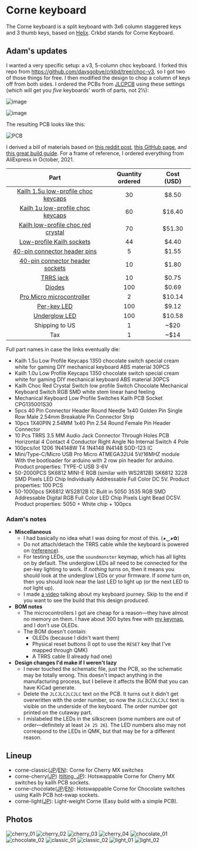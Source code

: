 # Corne keyboard

The Corne keyboard is a split keyboard with 3x6 column staggered keys and 3 thumb keys,
based on [Helix](https://github.com/MakotoKurauchi/helix).
Crkbd stands for Corne Keyboard.

## Adam's updates

I wanted a very specific setup: a v3, 5-column choc keyboard. I forked this repo from https://github.com/daysgobye/crkbd/tree/choc-v3, so I got two of those things for free. I then modified the design to chop a column of keys off from both sides. I ordered the PCBs from [JLCPCB](https://jlcpcb.com/) using these settings (which will get you _five_ keyboards' worth of parts, not 2½):

![image](https://user-images.githubusercontent.com/7192897/143666549-bfe39743-461c-4494-a71e-f4b3a82fec31.png)

![image](https://user-images.githubusercontent.com/7192897/143666569-581366c1-17a8-4f11-b1fe-73eb904e408a.png)

The resulting PCB looks like this:

![PCB](https://user-images.githubusercontent.com/7192897/143667272-6b00503a-9861-4b1d-ade0-cb7e9dcfa954.jpg)

I derived a bill of materials based on [this reddit post](https://www.reddit.com/r/crkbd/comments/esv3i8/guide_corne_diy_kit/), [this GitHub page](https://github.com/ItsWaffIe/waffle_corne/wiki/Build-Log#parts), and [this great build guide](https://medwa.pl/docs/corne-lp-build-guide/#bom). For a frame of reference, I ordered everything from AliExpress in October, 2021.

**Part**|**Quantity ordered**|**Cost (USD)**
:-----:|:-----:|:-----:
[Kailh 1.5u low-profile choc keycaps](https://www.aliexpress.com/item/33024722080.html)|30|$8.50
[Kailh 1u low-profile choc keycaps](https://www.aliexpress.com/item/33026798318.html)|60|$16.40
[Kailh low-profile choc red crystal](https://www.aliexpress.com/item/4001016150022.html)|70|$51.30
[Low-profile Kailh sockets](https://www.aliexpress.com/item/1005002695808124.html)|44|$4.40
[40-pin connector header pins](https://www.aliexpress.com/item/4001345538843.html)|5|$1.55
[40-pin connector header sockets](https://www.aliexpress.com/item/32847384633.html)|10|$1.80
[TRRS jack](https://www.aliexpress.com/item/33029465106.html)|10|$0.75
[Diodes](https://www.aliexpress.com/item/4000685043735.html)|100|$0.69
[Pro Micro microcontroller](https://www.aliexpress.com/item/32888212119.html)|2|$10.14
[Per-key LED](https://www.aliexpress.com/item/32830413032.html)|100|$9.12
[Underglow LED](https://www.aliexpress.com/item/4000475685852.html)|100|$10.58
Shipping to US|1|~$20
Tax|1|~$14

Full part names in case the links eventually die:

- Kailh 1.5u Low Profile Keycaps 1350 chocolate switch special cream white for gaming DIY mechanical keyboard ABS material 30PCS
- Kailh 1.0u Low Profile Keycaps 1350 chocolate switch special cream white for gaming DIY mechanical keyboard ABS material 30PCS
- Kailh Choc Red Crystal Switch low profile Switch Chocolate Mechanical Keyboard Switch RGB SMD white stem linear hand feeling
- Mechanical Keyboard Low Profile Switches Kailh PCB Socket CPG135001S30
- 5pcs 40 Pin Connector Header Round Needle 1x40 Golden Pin Single Row Male 2.54mm Breakable Pin Connector Strip
- 10pcs 1X40PIN 2.54MM 1x40 Pin 2.54 Round Female Pin Header Connector
- 10 Pcs TRRS 3.5 MM Audio Jack Connector Through Holes PCB Horizontal 4 Contact 4 Conductor Right Angle No Internal Switch 4 Pole
- 100pcs/lot 1206 1N4148W T4 1N4148 IN4148 SOD-123 IC
- Mini/Type-C/Micro USB Pro Micro ATMEGA32U4 5V/16MHZ module With the bootloader for arduino with 2 row pin header for arduino. Product properties: TYPE-C USB 3-6V
- 50-2000PCS SK6812 MINI-E RGB (similar with WS2812B) SK6812 3228 SMD Pixels LED Chip Individually Addressable Full Color DC 5V. Product properties: 100 PCS
- 50-1000pcs SK6812 WS2812B IC Bulit in 5050 3535 RGB SMD Addressable Digital RGB Full Color LED Chip Pixels Light Bead DC5V. Product properties: 5050 + White chip + 100pcs

### Adam's notes

- **Miscellaneous**
    - I had basically no idea what I was doing for most of this. (◕‿◕✿)
    - Do not attach/detach the TRRS cable while the keyboard is powered on ([reference](https://docs.qmk.fm/#/feature_split_keyboard?id=considerations)).
    - For testing LEDs, use the `soundmonster` keymap, which has all lights on by default. The underglow LEDs all need to be connected for the per-key lighting to work. If _nothing_ turns on, then it means you should look at the underglow LEDs or your firmware. If _some_ turn on, then you should look near the last LED to light up (or the next LED to _not_ light up).
    - I made [a video](https://www.youtube.com/watch?v=uilLCe1fvb0) talking about my keyboard journey. Skip to the end if you want to see the build that this design produced.
- **BOM notes**
    - The microcontrollers I got are cheap for a reason—they have almost no memory on them. I have about 300 bytes free with [my keymap](https://github.com/Adam13531/qmk_firmware/tree/master/keyboards/crkbd/keymaps/adam), and I don't use OLEDs.
    - The BOM doesn't contain:
        - OLEDs (because I didn't want them)
        - Physical reset buttons (I opt to use the `RESET` key that I've mapped through QMK)
        - A TRRS cable (I already had one)
- **Design changes I'd make if I weren't lazy**
    - I never touched the schematic file, just the PCB, so the schematic may be totally wrong. This doesn't impact anything in the manufacturing process, but I believe it affects the BOM that you can have KiCad generate.
    - Delete the `JLCJLCJLCJLC` text on the PCB. It turns out it didn't get overwritten with the order number, so now the `JLCJLCJLCJLC` text is visible on the underside of the keyboard. The order number got printed on the cutaway part.
    - I mislabeled the LEDs in the silkscreen (some numbers are out of order—definitely at least `24 25 26`). The LED numbers also may not correspond to the LEDs in QMK, but that may be for a different reason.

## Lineup

- corne-classic([JP](corne-classic/doc/buildguide_jp.md)/[EN](corne-classic/doc/buildguide_en.md)):
    Corne for Cherry MX switches
- corne-cherry([JP](corne-cherry/doc/buildguide_jp.md)) ([tilting, JP](corne-cherry/doc/v2/buildguide_tilting_tenting_plate_jp.md)):
    Hotswappable Corne for Cherry MX switches by kailh PCB sockets.
- corne-chocolate([JP](corne-chocolate/doc/buildguide_jp.md)/[EN](corne-chocolate/doc/buildguide_en.md)):
    Hotswappable Corne for Chocolate switches using Kailh PCB hot-swap sockets.
- corne-light([JP](corne-light/doc/buildguide_jp.md)):
    Light-weight Corne (Easy build with a simple PCB).

## Photos

![cherry_01](https://user-images.githubusercontent.com/736191/47172655-0d0e9b80-d347-11e8-8a11-ccce9bf8d2b4.JPG)
![cherry_02](https://user-images.githubusercontent.com/736191/47172658-0da73200-d347-11e8-8ab5-6267faf3e447.JPG)
![cherry_03](https://user-images.githubusercontent.com/736191/47172661-0da73200-d347-11e8-95a5-4e978fbb70bb.JPG)
![cherry_04](https://user-images.githubusercontent.com/736191/47172662-0da73200-d347-11e8-8510-139a9ed94d9a.JPG)
![chocolate_01](https://user-images.githubusercontent.com/736191/49698496-0c3c0c80-fc08-11e8-87bc-4fd2aa7f3f78.jpg)
![chocolate_02](https://user-images.githubusercontent.com/736191/49698493-06462b80-fc08-11e8-95fd-8d18763b38ff.jpg)
![classic_01](https://user-images.githubusercontent.com/736191/43596530-8330e31e-96ba-11e8-8aee-4956470d2c3b.png)
![classic_02](https://user-images.githubusercontent.com/736191/43596538-8ab6be6a-96ba-11e8-90c5-13edd2eb7fb4.png)
![light_01](https://user-images.githubusercontent.com/736191/69654854-d615c800-10b8-11ea-8903-ebf019d7b125.png)
![light_02](https://user-images.githubusercontent.com/736191/69654882-df069980-10b8-11ea-8efe-069b68db3bc0.png)
